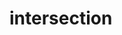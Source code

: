 # intersection

<!-- TODO-START
TODO: Fill short description here.

## Type signature

TODO: Fill type signature down below.

```
any ⇒ any
```

## Examples

TODO: List at least one example down below.

```javascript
intersection(); // ⇒ TODO
```

## Questions

TODO: List questions that may this function answers.
TODO-END -->
